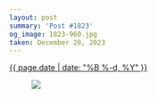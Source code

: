 ```yaml
---
layout: post
summary: 'Post #1823'
og_image: 1823-960.jpg
taken: December 28, 2023
---
```


<div class="post">
 <time>
  <a href="/1823">
   {{ page.date | date: "%B %-d, %Y" }}
  </a>
 </time>
 <a href="/1823">
  <figure data-taken="12/28/2023">
   <img sizes="(min-width: 700px) 50vw, calc(100vw - 2rem)" src="{{ site.assets_url }}/1823-480.jpg" srcset="{{ site.assets_url }}/1823-240.jpg 240w, {{ site.assets_url }}/1823-480.jpg 480w, {{ site.assets_url }}/1823-720.jpg 720w, {{ site.assets_url }}/1823-960.jpg 960w"/>
  </figure>
 </a>
</div>
